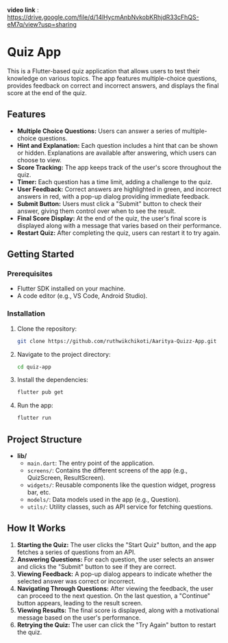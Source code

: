 **video link** : https://drive.google.com/file/d/14lHycmAnbNvkobKRhjdR33cFhQS-eM7q/view?usp=sharing

# Quiz App

This is a Flutter-based quiz application that allows users to test their knowledge on various topics. The app features multiple-choice questions, provides feedback on correct and incorrect answers, and displays the final score at the end of the quiz.

## Features

- **Multiple Choice Questions:** Users can answer a series of multiple-choice questions.
- **Hint and Explanation:** Each question includes a hint that can be shown or hidden. Explanations are available after answering, which users can choose to view.
- **Score Tracking:** The app keeps track of the user's score throughout the quiz.
- **Timer:** Each question has a time limit, adding a challenge to the quiz.
- **User Feedback:** Correct answers are highlighted in green, and incorrect answers in red, with a pop-up dialog providing immediate feedback.
- **Submit Button:** Users must click a "Submit" button to check their answer, giving them control over when to see the result.
- **Final Score Display:** At the end of the quiz, the user's final score is displayed along with a message that varies based on their performance.
- **Restart Quiz:** After completing the quiz, users can restart it to try again.

## Getting Started

### Prerequisites

- Flutter SDK installed on your machine.
- A code editor (e.g., VS Code, Android Studio).

### Installation

1. Clone the repository:
    ```bash
    git clone https://github.com/ruthwikchikoti/Aaritya-Quizz-App.git
    ```
2. Navigate to the project directory:
    ```bash
    cd quiz-app
    ```
3. Install the dependencies:
    ```bash
    flutter pub get
    ```
4. Run the app:
    ```bash
    flutter run
    ```

## Project Structure

- **lib/**
  - `main.dart`: The entry point of the application.
  - `screens/`: Contains the different screens of the app (e.g., QuizScreen, ResultScreen).
  - `widgets/`: Reusable components like the question widget, progress bar, etc.
  - `models/`: Data models used in the app (e.g., Question).
  - `utils/`: Utility classes, such as API service for fetching questions.

## How It Works

1. **Starting the Quiz:** The user clicks the "Start Quiz" button, and the app fetches a series of questions from an API.
2. **Answering Questions:** For each question, the user selects an answer and clicks the "Submit" button to see if they are correct.
3. **Viewing Feedback:** A pop-up dialog appears to indicate whether the selected answer was correct or incorrect.
4. **Navigating Through Questions:** After viewing the feedback, the user can proceed to the next question. On the last question, a "Continue" button appears, leading to the result screen.
5. **Viewing Results:** The final score is displayed, along with a motivational message based on the user's performance.
6. **Retrying the Quiz:** The user can click the "Try Again" button to restart the quiz.


